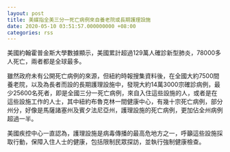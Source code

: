 ```yaml
---
layout: post
title: 美媒指全美三分一死亡病例來自養老院或長期護理設施
date: 2020-05-10 03:51:57.000000000 +08:00
categories: rss
---
```


美國約翰霍普金斯大學數據顯示，美國累計超過129萬人確診新型肺炎，78000多人死亡，兩者都是全球最多。

雖然政府未有公開死亡病例的來源，但紐約時報搜集資料後，在全國大約7500間養老院，以及為長者而設的長期護理設施中，發現大約14萬3000宗確診病例，最少25600名死者，即是全國三分一死亡病例，來自入住這些設施的人，或者是在這些設施工作的人士，其中紐約布魯克林一間健康中心，有幾十宗死亡病例，部分州分，好像是馬薩諸塞州及賓夕法尼亞州，護理設施的死亡病例，更加佔全州病例超過一半。

美國疾控中心一直認為，護理設施是病毒傳播的最高危地方之一，呼籲這些設施採取行動，保障入住人士的健康，包括限制民眾探訪，並執行強制健康檢查。
